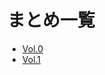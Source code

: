 まとめ一覧
==============

* [Vol.0](https://github.com/goken/goken/blob/master/goken00.md)
* [Vol.1](https://github.com/goken/goken/blob/master/goken01.md)
